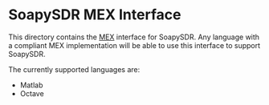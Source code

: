 # SoapySDR MEX Interface

This directory contains the [MEX](https://www.mathworks.com/help/matlab/ref/mex.html) interface
for SoapySDR. Any language with a compliant MEX implementation will be able to use
this interface to support SoapySDR.

The currently supported languages are:

* Matlab
* Octave
